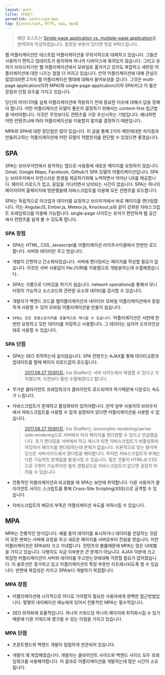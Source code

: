 ```yaml
---
layout: post
title: SPA란?
permalink: posts/spa-mpa
tag: [javascript, HTTP, spa, mpa]
---
```


> 해당 포스트는 [Single-page application vs. multiple-page application](https://medium.com/@NeotericEU/single-page-application-vs-multiple-page-application-2591588efe58)를 번역하여 작성하였습니다. 잘못된 부분이 있다면 댓글 부탁드립니다.

웹 어플리케이션은 데스트탑 어플리케이션을 무의식적으로 대체하고 있습니다. 그들은 사용하기 편하고 업데이트가 용이하며 하나의 디바이스에 묶여있지 않습니다. 그리고 유저가 브라으저기반 웹 어플리케이션에서 모바일로 옮겨가고 있어도 복잡하고 세련된 어플리케이션에 대한 니즈는 점점 더 커지고 있습니다. 만약 어플리케이션에 대해 관심이 많았더라면 2가지 웹 어플리케이션 형태에 대해서 들어보셨을 겁니다. 그것은 multi-page application(이하 MPA)와 single-page-application(이하 SPA)이고 이 둘은 장점과 단점 모두를 가지고 있습니다.

당신의 아이디어를 실제 어플리케이션에 적용하기 전에 중요한 이슈에 대해서 답을 정해야 합니다. 어떤 어플리케이션 모델이 좋은지 결정하기 위해서는 content-first 접근법을 따라야합니다. 이것은 무엇보다도 컨텐츠를 가장 우선시하는 기법입니다. 왜냐하면 어떤 컨텐츠냐에 따라 어플리케이션을 이용할지 말지를 결정하기 때문입니다.

MPA와 SPA에 대한 장단점은 많이 있습니다. 이 글을 통해 2가지 패턴에대한 차이점과 만들려고하는 어플리케이션에 어떤 모델이 적합한지를 판단할 수 있었으면 좋겠습니다.

## SPA

SPA는 브러우저안에서 동작하는 앱으로 사용중에 새로운 페이지를 요청하지 않습니다. Gmail, Google Maps, Facebook, Github가 SPA 모델의 어플리케이션입니다. SPA는 브라우저에서 자연스러운 환경을 제공하기위해 노력하면서 띄어난 UX를 제공합니다. 페이지 리로드가 업고, 응답을 기다리면서 낭비되는 시간이 없습니다. SPA는 하나의 페이지이며 홈페이지에 방문했을때 자바스크립트를 이용해 모든 컨텐츠를 로드합니다.

SPA는 독립적으로 마크업과 데이터를 요청하고 브라우저에서 바로 페이지를 랜더링합니다. 이는 AngularJS, Ember.js, Meteor.js, Knockout.js와 같이 강화된 자바스크립트 프레임워크를 이용해 가능합니다. single-page 사이트는 유저가 편안하게 웹 공간애서 컨텐츠를 쉽게 볼 수 있도록 합니다.

### SPA 장점

- SPA는 HTML, CSS, Javascript를 어플리케이션 라이프사이클에서 한번만 로드합니다. 서버와 데이터만 주고 받습니다.

- 개발이 간편하고 간소화되었습니다. 서버에 랜더링되는 페이지를 작성할 필요가 없습니다. 이것은 서버 사용없이 file://URI를 이용함으로 개발을하는데 수월해졌습니다.

- SPA는 크롬으로 디버깅을 하기가 쉽습니다. network operations을 통해서 모니터링이 가능하고 소스코드와 관련된 요소와 데이터를 검사할 수 있습니다.

- 개발자가 백엔드 코드를 웹어플리케이션과 네이티브 모바일 어플리케이션에서 동일하게 사용할 수 있어 모바일 어플리케이션을 만들이 쉽습니다.

- `SPA는 모든 로컬스토리지를 효율적으로 캐시할 수 있습니다.` 어플리케이션은 서번에 한번만 요청하고 모든 데이터를 저장하고 사용합니다. 그 데이터는 심지어 오프라인상태로 사용할 수 있습니다.

### SPA 단점

- SPA는 SEO 최적하는데 쉽지않습니다. SPA 컨텐츠는 AJAX를 통해 데이터교환과 업데이트를 할때 페이지 리로드없이 로드됩니다.

  > [2017.09.27 업데이트](https://medium.com/@iris_schaffer/i-have-a-few-problems-with-the-cons-of-spas-you-list-d7055e5a29f5): Iris Shaffer는 서버 사이드에서 해결할 수 있다고 지적했으며, 이전보다 훨씬 수월해졌다고 합니다.

- 무거운 클라이언트 프레임워크가 클라이언트 로드되어야 하기때문에 다운로드 속도가 느립니다.

- 자바스크립트가 존재하고 활성화되어 있어야합니다. 만약 일부 사용자의 브라우저에서 자바스크립트를 사용할 수 없게 설정되어 있다면 어플리케이션을 사용할 수 없습니다.

  > [2017.09.27 업데이트](https://medium.com/@iris_schaffer/i-have-a-few-problems-with-the-cons-of-spas-you-list-d7055e5a29f5): Iris Shaffer는 isomorphic rendering/server side rendering으로 서버에서 미리 페이지를 렌더링할 수 있다고 언급했습니다. 초기 랜더링을 서버에서 하고 캐시가 되면 자바스크립트가 비활성화되어있어서 페이지를 랜더링하는데 문제가 없습니다. 이론적으로 맞는 말이며 당신은 서버사이드에서 랜더링을 해야합니다. 하지만 자바스크립트의 부재는 다른 기능적인 문제점을 발생시킬 수 있습니다. 많은 것들이 HTML과 CSS으로 구현이 가능하지만 필자 경험상으로 자바스크립트가 없으면 굉장히 어려울 수 있습니다.

- 전통적인 어플리케이션과 비교했을 때 SPA는 보안에 취약합니다. 다른 사용자가 클라이언트 사이드 스크립트를 통해 Cross-Site Scripting(XSS)으로 공격할 수 있습니다.

- 자바스크립트의 메모리 부족은 어플리케이션 속도를 저하시킬 수 있습니다.

## MPA

MPA는 전통적인 방식입니다. 예를 들어 데이터를 표시하거나 데이터를 전달하는 것같이 모든 변화는 서버에 요청을 하고 새로운 페이지를 서버로부터 전달을 받습니다. 이런 어플리케이션은 SPA보타 크고 거대합니다. 컨텐츠의 볼륨때문에 MPA는 많은 UI레벨을 가지고 있습니다. 다행히도 지금 이부분은 큰 문제가 아닙니다. AJAX 덕분에 크고 복잡한 어플리케이션이 서버와 데이터를 주고받는것에대해 걱정할 필요가 없어졌습니다. 이 솔루션은 증가하고 있고 어플리케이션의 특정 부분만 리프레시되도록 할 수 있습니다. 반면에 복잡성은 커지고 SPA보다 개발하기 복잡합니다.

### MPA 장점

- 어플리케이션에 시각적으로 어디로 가야할지 필요한 사용자에게 완벽한 접근방법입니다. 몇몇의 네이베이션 메뉴에게 있어서 전통적인 MPA는 필수적입니다.

- SEO 최적화에 효율적입니다. 하나의 키워드당 하나의 페이지에 최적화시킬 수 있기때문에 다른 키워드에 랭크될 수 있는 이점을 가지고 있습니다.

### MPA 단점

- 프론트엔드와 백엔드 개발이 밀접하게 연관되어 있습니다.

- 개발이 꽤 복잡해졌습니다. 개발자는 클라이언트 사이드와 백엔드 사이드 모두 프레임워크를 사용해야합니다. 이 결과로 어플리케이션을 개발하는데 많은 시간이 소요됩니다.

